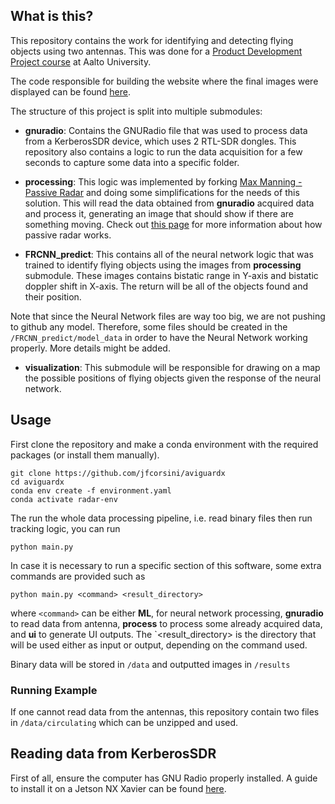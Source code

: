 ## What is this?

This repository contains the work for identifying and detecting flying objects using two antennas. This was done for a [Product Development Project course](http://pdp.fi/) at Aalto University.

The code responsible for building the website where the final images were displayed can be found [here](https://github.com/jfcorsini/aviguardx-app).

The structure of this project is split into multiple submodules:

- **gnuradio**: Contains the GNURadio file that was used to process data from a KerberosSDR device, which uses 2 RTL-SDR dongles. This repository also contains a logic to run the data acquisition for a few seconds to capture some data into a specific folder.

- **processing**: This logic was implemented by forking [Max Manning - Passive Radar](https://github.com/Max-Manning/passiveRadar) and doing some simplifications for the needs of this solution. This will read the data obtained from **gnuradio** acquired data and process it, generating an image that should show if there are something moving. Check out [this page](https://dopplerfish.com/passive-radar/) for more information about how passive radar works.

- **FRCNN_predict**: This contains all of the neural network logic that was trained to identify flying objects using the images from **processing** submodule. These images contains bistatic range in Y-axis and bistatic doppler shift in X-axis. The return will be all of the objects found and their position.

Note that since the Neural Network files are way too big, we are not pushing to github any model. Therefore, some files should be created in the `/FRCNN_predict/model_data` in order to have the Neural Network working properly. More details might be added.

- **visualization**: This submodule will be responsible for drawing on a map the possible positions of flying objects given the response of the neural network.

## Usage

First clone the repository and make a conda environment with the required packages (or install them manually).

```
git clone https://github.com/jfcorsini/aviguardx
cd aviguardx
conda env create -f environment.yaml
conda activate radar-env
```

The run the whole data processing pipeline, i.e. read binary files then run tracking logic, you can run

```
python main.py
```

In case it is necessary to run a specific section of this software, some extra commands are provided such as

```
python main.py <command> <result_directory>
```

where `<command>` can be either **ML**, for neural network processing, **gnuradio** to read data from antenna, **process** to process some already acquired data, and **ui** to generate UI outputs. The `<result_directory> is the directory that will be used either as input or output, depending on the command used.

Binary data will be stored in `/data` and outputted images in `/results`

### Running Example

If one cannot read data from the antennas, this repository contain two files in `/data/circulating` which can be unzipped and used.

## Reading data from KerberosSDR

First of all, ensure the computer has GNU Radio properly installed. A guide to install it on a Jetson NX Xavier can be found [here](https://www.notion.so/Setting-up-Jetson-NX-Xavier-96d1ed3423614d159a5ccc1a463881c2).
